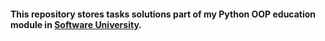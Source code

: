 #### This repository stores tasks solutions part of my Python OOP education module in [Software University](https://softuni.bg/).
